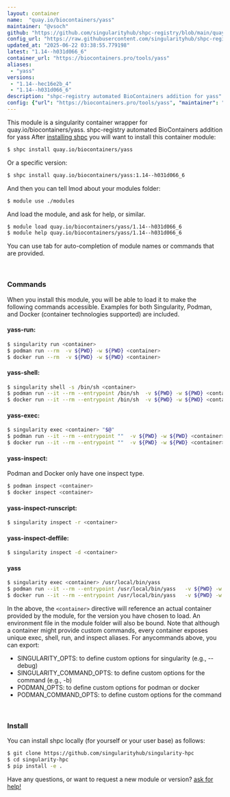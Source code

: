 ```yaml
---
layout: container
name:  "quay.io/biocontainers/yass"
maintainer: "@vsoch"
github: "https://github.com/singularityhub/shpc-registry/blob/main/quay.io/biocontainers/yass/container.yaml"
config_url: "https://raw.githubusercontent.com/singularityhub/shpc-registry/main/quay.io/biocontainers/yass/container.yaml"
updated_at: "2025-06-22 03:38:55.779198"
latest: "1.14--h031d066_6"
container_url: "https://biocontainers.pro/tools/yass"
aliases:
 - "yass"
versions:
 - "1.14--hec16e2b_4"
 - "1.14--h031d066_6"
description: "shpc-registry automated BioContainers addition for yass"
config: {"url": "https://biocontainers.pro/tools/yass", "maintainer": "@vsoch", "description": "shpc-registry automated BioContainers addition for yass", "latest": {"1.14--h031d066_6": "sha256:55b40ddb3167479c03f00a75c03142a6ec294bcfe4113374bf54b568a0c93942"}, "tags": {"1.14--hec16e2b_4": "sha256:113978fad44a05bd09585d62a1fc6df4e33b7c5f3bd01c305039d8641abe1fd4", "1.14--h031d066_6": "sha256:55b40ddb3167479c03f00a75c03142a6ec294bcfe4113374bf54b568a0c93942"}, "docker": "quay.io/biocontainers/yass", "aliases": {"yass": "/usr/local/bin/yass"}}
---
```


This module is a singularity container wrapper for quay.io/biocontainers/yass.
shpc-registry automated BioContainers addition for yass
After [installing shpc](#install) you will want to install this container module:


```bash
$ shpc install quay.io/biocontainers/yass
```

Or a specific version:

```bash
$ shpc install quay.io/biocontainers/yass:1.14--h031d066_6
```

And then you can tell lmod about your modules folder:

```bash
$ module use ./modules
```

And load the module, and ask for help, or similar.

```bash
$ module load quay.io/biocontainers/yass/1.14--h031d066_6
$ module help quay.io/biocontainers/yass/1.14--h031d066_6
```

You can use tab for auto-completion of module names or commands that are provided.

<br>

### Commands

When you install this module, you will be able to load it to make the following commands accessible.
Examples for both Singularity, Podman, and Docker (container technologies supported) are included.

#### yass-run:

```bash
$ singularity run <container>
$ podman run --rm  -v ${PWD} -w ${PWD} <container>
$ docker run --rm  -v ${PWD} -w ${PWD} <container>
```

#### yass-shell:

```bash
$ singularity shell -s /bin/sh <container>
$ podman run --it --rm --entrypoint /bin/sh  -v ${PWD} -w ${PWD} <container>
$ docker run --it --rm --entrypoint /bin/sh  -v ${PWD} -w ${PWD} <container>
```

#### yass-exec:

```bash
$ singularity exec <container> "$@"
$ podman run --it --rm --entrypoint ""  -v ${PWD} -w ${PWD} <container> "$@"
$ docker run --it --rm --entrypoint ""  -v ${PWD} -w ${PWD} <container> "$@"
```

#### yass-inspect:

Podman and Docker only have one inspect type.

```bash
$ podman inspect <container>
$ docker inspect <container>
```

#### yass-inspect-runscript:

```bash
$ singularity inspect -r <container>
```

#### yass-inspect-deffile:

```bash
$ singularity inspect -d <container>
```


#### yass

```bash
$ singularity exec <container> /usr/local/bin/yass
$ podman run --it --rm --entrypoint /usr/local/bin/yass   -v ${PWD} -w ${PWD} <container> -c " $@"
$ docker run --it --rm --entrypoint /usr/local/bin/yass   -v ${PWD} -w ${PWD} <container> -c " $@"
```



In the above, the `<container>` directive will reference an actual container provided
by the module, for the version you have chosen to load. An environment file in the
module folder will also be bound. Note that although a container
might provide custom commands, every container exposes unique exec, shell, run, and
inspect aliases. For anycommands above, you can export:

 - SINGULARITY_OPTS: to define custom options for singularity (e.g., --debug)
 - SINGULARITY_COMMAND_OPTS: to define custom options for the command (e.g., -b)
 - PODMAN_OPTS: to define custom options for podman or docker
 - PODMAN_COMMAND_OPTS: to define custom options for the command

<br>

### Install

You can install shpc locally (for yourself or your user base) as follows:

```bash
$ git clone https://github.com/singularityhub/singularity-hpc
$ cd singularity-hpc
$ pip install -e .
```

Have any questions, or want to request a new module or version? [ask for help!](https://github.com/singularityhub/singularity-hpc/issues)
